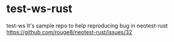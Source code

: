 # test-ws-rust
test-ws
It's sample repo to help reproducing bug in neotest-rust https://github.com/rouge8/neotest-rust/issues/32
